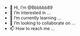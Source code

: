 - 👋 Hi, I’m @Bbbbbb89
- 👀 I’m interested in ...
- 🌱 I’m currently learning ...
- 💞️ I’m looking to collaborate on ...
- 📫 How to reach me ...

<!---
Bbbbbb89/Bbbbbb89 is a ✨ special ✨ repository because its `Bbbbbb89` (this file) appears on your GitHub profile.
You can click the Preview link to take a look at your changes.
--->
